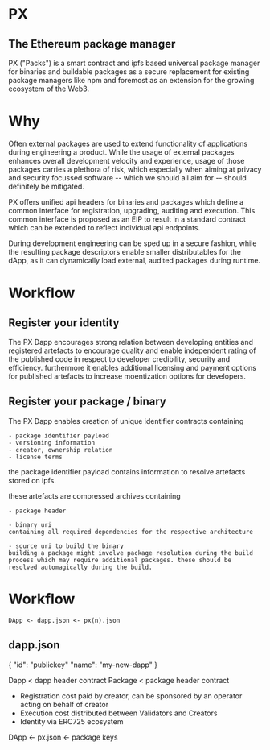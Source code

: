 # PX
## The Ethereum package manager

PX ("Packs") is a smart contract and ipfs based universal package manager for binaries and buildable packages as a secure replacement for existing package managers like npm and foremost as an extension for the growing ecosystem of the Web3.

# Why

Often external packages are used to extend functionality of applications during engineering a product. While the usage of external packages  enhances overall development velocity and experience, usage of those packages carries a plethora of risk, which especially when aiming at privacy and security focussed software -- which we should all aim for -- should definitely be mitigated.

PX offers unified api headers for binaries and packages which define a common interface for registration, upgrading, auditing and execution. This common interface is proposed as an EIP to result in a standard contract which can be extended to reflect individual api endpoints.

During development engineering can be sped up in a secure fashion, while the resulting package descriptors enable smaller distributables for the dApp, as it can dynamically load external, audited packages during runtime.

# Workflow


## Register your identity

The PX Dapp encourages strong relation between developing entities and registered artefacts to encourage quality and enable independent rating of the published code in respect to developer credibility, security and efficiency. furthermore it enables additional licensing and payment options for published artefacts to increase moentization options for developers.

## Register your package / binary

The PX Dapp enables creation of unique identifier contracts containing

	- package identifier payload
	- versioning information
	- creator, ownership relation
	- license terms

the package identifier payload contains information to resolve artefacts stored on ipfs.

these artefacts are compressed archives containing

	- package header

	- binary uri
	containing all required dependencies for the respective architecture

	- source uri to build the binary
	building a package might involve package resolution during the build process which may require additional packages. these should be resolved automagically during the build.




# Workflow

`DApp <- dapp.json <- px(n).json`

## dapp.json
{
	"id": "publickey"
	"name": "my-new-dapp"
}





Dapp < dapp header contract
Package < package header contract

* Registration cost paid by creator, can be sponsored by an operator acting on behalf of creator
* Execution cost distributed between Validators and Creators
* Identity via ERC725 ecosystem



DApp <- px.json <- package keys
